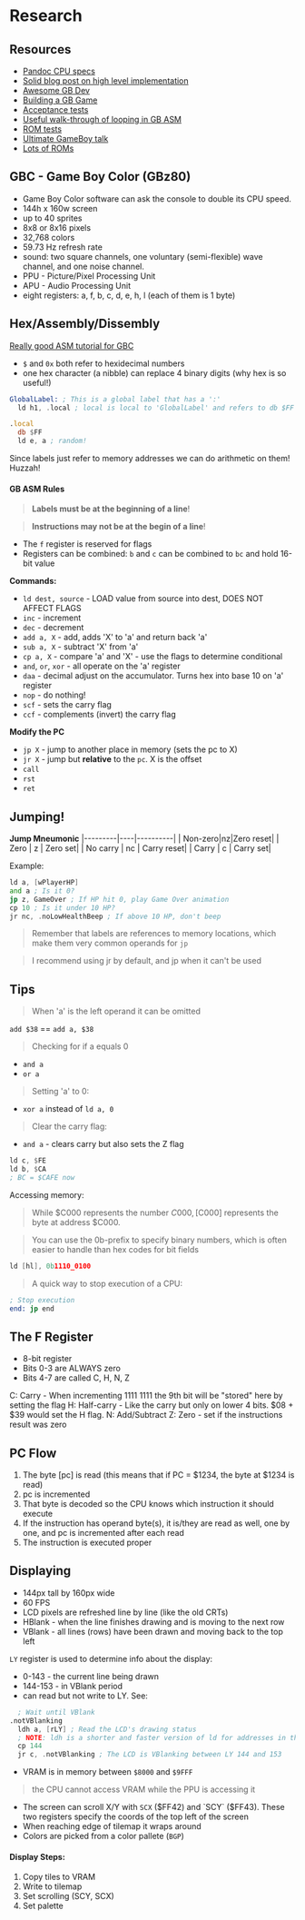 # Research

## Resources

* [Pandoc CPU specs](http://bgb.bircd.org/pandocs.htm)
* [Solid blog post on high level implementation](https://mattbruv.github.io/gameboy-crust/)
* [Awesome GB Dev](https://github.com/gbdev/awesome-gbdev)
* [Building a GB Game](https://teamlampoil.se/book/gbasmdev.pdf)
* [Acceptance tests](https://github.com/Gekkio/mooneye-gb)
* [Useful walk-through of looping in GB ASM](https://medium.com/@ulrikdamm/writing-your-first-gameboy-game-4ea62c76db29)
* [ROM tests](https://gbdev.gg8.se/files/roms/blargg-gb-tests/)
* [Ultimate GameBoy talk](https://www.youtube.com/watch?v=HyzD8pNlpwI)
* [Lots of ROMs](http://nesninja.com/public/GoodGBx%203.14/)

## GBC - Game Boy Color (GBz80)

* Game Boy Color software can ask the console to double its CPU speed.
* 144h x 160w screen
* up to 40 sprites
* 8x8 or 8x16 pixels
* 32,768 colors
* 59.73 Hz refresh rate
* sound: two square channels, one voluntary (semi-flexible) wave channel, and one noise channel.
* PPU - Picture/Pixel Processing Unit
* APU - Audio Processing Unit
* eight registers: a, f, b, c, d, e, h, l (each of them is 1 byte)

## Hex/Assembly/Dissembly 

[Really good ASM tutorial for GBC](https://eldred.fr/gb-asm-tutorial/concepts.html)

* `$` and `0x` both refer to hexidecimal numbers
* one hex character (a nibble) can replace 4 binary digits (why hex is so useful!)

```asm
GlobalLabel: ; This is a global label that has a ':'
  ld h1, .local ; local is local to 'GlobalLabel' and refers to db $FF's address.

.local   
  db $FF
  ld e, a ; random!
```

Since labels just refer to memory addresses we can do arithmetic on them!
Huzzah!

#### GB ASM Rules

> **Labels must be at the beginning of a line**!

> **Instructions may not be at the begin of a line**!

* The `f` register is reserved for flags
* Registers can be combined: `b` and `c` can be combined to `bc` and hold 16-bit
    value

**Commands:**

* `ld dest, source` - LOAD value from source into dest, DOES NOT AFFECT FLAGS
* `inc` - increment
* `dec` - decrement
* `add a, X` - add, adds 'X' to 'a' and return back 'a'
* `sub a, X` - subtract 'X' from 'a'
* `cp a, X` - compare 'a' and 'X' - use the flags to determine conditional
* `and`, `or`, `xor` - all operate on the 'a' register
* `daa` - decimal adjust on the accumulator. Turns hex into base 10 on 'a' register
* `nop` - do nothing!
* `scf` - sets the carry flag
* `ccf` - complements (invert) the carry flag

**Modify the PC**
* `jp X` - jump to another place in memory (sets the pc to X)
* `jr X` - jump but **relative** to the `pc`. X is the offset
* `call`
* `rst`
* `ret`

## Jumping!

**Jump Mneumonic**
|---------|----|----------|
| Non-zero|nz|Zero reset|
| Zero | z | Zero set|
| No carry | nc | Carry reset|
| Carry | c | Carry set|

Example:

```asm
ld a, [wPlayerHP]
and a ; Is it 0?
jp z, GameOver ; If HP hit 0, play Game Over animation
cp 10 ; Is it under 10 HP?
jr nc, .noLowHealthBeep ; If above 10 HP, don't beep
```

> Remember that labels are references to memory locations, which make them very common operands for `jp`

> I recommend using jr by default, and jp when it can't be used

## Tips

> When 'a' is the left operand it can be omitted

`add $38` == `add a, $38`

> Checking for if a equals 0

* `and a` 
* `or a`

> Setting 'a' to 0:

* `xor a` instead of `ld a, 0`

> Clear the carry flag:

* `and a` - clears carry but also sets the Z flag

```asm
ld c, $FE
ld b, $CA
; BC = $CAFE now
```

Accessing memory:

> While $C000 represents the number $C000, [$C000] represents the byte at address $C000.

> You can use the 0b-prefix to specify binary numbers, which is often easier to handle than hex codes for bit fields

```asm
ld [hl], 0b1110_0100
```

> A quick way to stop execution of a CPU:

```asm
; Stop execution
end: jp end
```

## The F Register

* 8-bit register
* Bits 0-3 are ALWAYS zero
* Bits 4-7 are called C, H, N, Z

C: Carry - When incrementing 1111 1111 the 9th bit will be "stored" here by setting the flag
H: Half-carry - Like the carry but only on lower 4 bits. $08 + $39 would set the H flag.
N: Add/Subtract
Z: Zero - set if the instructions result was zero

## PC Flow

1. The byte [pc] is read (this means that if PC = $1234, the byte at $1234 is read)
2. pc is incremented
3. That byte is decoded so the CPU knows which instruction it should execute
4. If the instruction has operand byte(s), it is/they are read as well, one by one, and pc is incremented after each read
5. The instruction is executed proper

## Displaying

* 144px tall by 160px wide
* 60 FPS
* LCD pixels are refreshed line by line (like the old CRTs)
* HBlank - when the line finishes drawing and is moving to the next row
* VBlank - all lines (rows) have been drawn and moving back to the top left

`LY` register is used to determine info about the display:
* 0-143 - the current line being drawn
* 144-153 - in VBlank period
* can read but not write to LY. See:

```asm
  ; Wait until VBlank
.notVBlanking
  ldh a, [rLY] ; Read the LCD's drawing status
  ; NOTE: ldh is a shorter and faster version of ld for addresses in the $FF00-$FFFF range
  cp 144
  jr c, .notVBlanking ; The LCD is VBlanking between LY 144 and 153
```

* VRAM is in memory between `$8000` and `$9FFF`

> the CPU cannot access VRAM while the PPU is accessing it

* The screen can scroll X/Y with `SCX` ($FF42) and `SCY` ($FF43). These two
    registers specify the coords of the top left of the screen
* When reaching edge of tilemap it wraps around
* Colors are picked from a color pallete (`BGP`)

#### Display Steps:
1. Copy tiles to VRAM
1. Write to tilemap
1. Set scrolling (SCY, SCX)
1. Set palette
